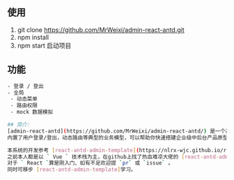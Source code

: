 ## 使用  
1. git clone https://github.com/MrWeixi/admin-react-antd.git
2. npm install
3. npm start  启动项目
## 功能
``` bash
- 登录 / 登出
- 全局
 - 动态菜单
 - 路由权限
 - mock 数据模拟

## 简介:
[admin-react-antd](https://github.com/MrWeixi/admin-react-antd/) 是一个基于 `React` 和 `Ant Design` 的后台管理系统模板。
内置了用户登录/登出，动态路由等典型的业务模型，可以帮助你快速搭建企业级中后台产品原型。

本系统的开发参考 [react-antd-admin-template](https://nlrx-wjc.github.io/react-antd-admin-template/) 
之前本人都是以 ` Vue ` 技术栈为主，在github上找了热血难凉大佬的 [react-antd-admin-template]模板参考，怀着学习的态度像大佬学习。
对于 ` React `算是刚入门、如有不足欢迎提 `pr` 或 `issue` 。
同时可移步 [react-antd-admin-template]学习。